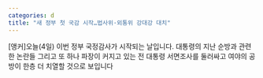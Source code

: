 ```yaml
---
categories: d
title: "새 정부 첫 국감 시작…법사위·외통위 강대강 대치"
---
```

 [앵커]오늘(4일) 이번 정부 국정감사가 시작되는 날입니다. 대통령의 지난 순방과 관련한 논란들 그리고 또 하나 파장이 커지고 있는 전 대통령 서면조사를 둘러싸고 여야의 공방이 한층 더 치열할 것으로 보입니다